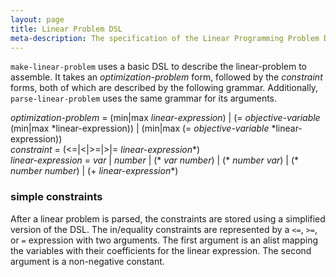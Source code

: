 ```yaml
---
layout: page
title: Linear Problem DSL
meta-description: The specification of the Linear Programming Problem DSL
---
```


`make-linear-problem` uses a basic DSL to describe the linear-problem to assemble.
It takes an *optimization-problem* form, followed by the *constraint* forms, both of which are described by the following grammar.
Additionally, `parse-linear-problem` uses the same grammar for its arguments.

*optimization-problem* = (min\|max *linear-expression*) \| (= *objective-variable* (min\|max *linear-expression)) \| (min\|max (= *objective-variable* *linear-expression))  
*constraint* = (<=\|<\|>=\|>\|= *linear-expression*\*)  
*linear-expression* = *var* \| *number* \| (\* *var* *number*) \| (\* *number* *var*) \| (\* *number* *number*) \| (+ *linear-expression*\*)

### simple constraints
After a linear problem is parsed, the constraints are stored using a simplified version of the DSL.
The in/equality constraints are represented by a `<=`, `>=`, or `=` expression with two arguments.
The first argument is an alist mapping the variables with their coefficients for the linear expression.
The second argument is a non-negative constant.
